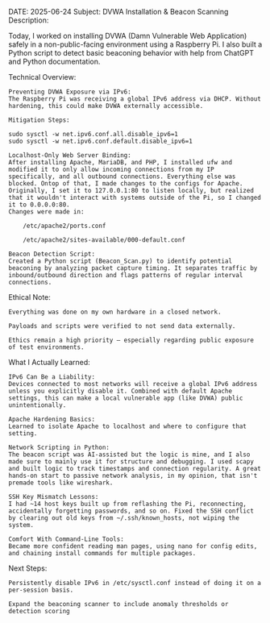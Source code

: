DATE: 2025-06-24
Subject: DVWA Installation & Beacon Scanning
Description:

Today, I worked on installing DVWA (Damn Vulnerable Web Application) safely in a non-public-facing environment using a Raspberry Pi. I also built a Python script to detect basic beaconing behavior with help from ChatGPT and Python documentation.


Technical Overview:

    Preventing DVWA Exposure via IPv6:
    The Raspberry Pi was receiving a global IPv6 address via DHCP. Without hardening, this could make DVWA externally accessible.

    Mitigation Steps:

    sudo sysctl -w net.ipv6.conf.all.disable_ipv6=1  
    sudo sysctl -w net.ipv6.conf.default.disable_ipv6=1

    Localhost-Only Web Server Binding:
    After installing Apache, MariaDB, and PHP, I installed ufw and modified it to only allow incoming connections from my IP specifically, and all outbound connections. Everything else was blocked. Ontop of that, I made changes to the configs for Apache. Originally, I set it to 127.0.0.1:80 to listen locally, but realized that it wouldn't interact with systems outside of the Pi, so I changed it to 0.0.0.0:80.
    Changes were made in:

        /etc/apache2/ports.conf

        /etc/apache2/sites-available/000-default.conf

    Beacon Detection Script:
    Created a Python script (Beacon_Scan.py) to identify potential beaconing by analyzing packet capture timing. It separates traffic by inbound/outbound direction and flags patterns of regular interval connections.

Ethical Note:

    Everything was done on my own hardware in a closed network.

    Payloads and scripts were verified to not send data externally.

    Ethics remain a high priority — especially regarding public exposure of test environments.

What I Actually Learned:

    IPv6 Can Be a Liability:
    Devices connected to most networks will receive a global IPv6 address unless you explicitly disable it. Combined with default Apache settings, this can make a local vulnerable app (like DVWA) public unintentionally.

    Apache Hardening Basics:
    Learned to isolate Apache to localhost and where to configure that setting.

    Network Scripting in Python:
    The beacon script was AI-assisted but the logic is mine, and I also made sure to mainly use it for structure and debugging. I used scapy and built logic to track timestamps and connection regularity. A great hands-on start to passive network analysis, in my opinion, that isn't premade tools like wireshark.

    SSH Key Mismatch Lessons:
    I had ~14 host keys built up from reflashing the Pi, reconnecting, accidentally forgetting passwords, and so on. Fixed the SSH conflict by clearing out old keys from ~/.ssh/known_hosts, not wiping the system.

    Comfort With Command-Line Tools:
    Became more confident reading man pages, using nano for config edits, and chaining install commands for multiple packages.

Next Steps:

    Persistently disable IPv6 in /etc/sysctl.conf instead of doing it on a per-session basis.

    Expand the beaconing scanner to include anomaly thresholds or detection scoring
